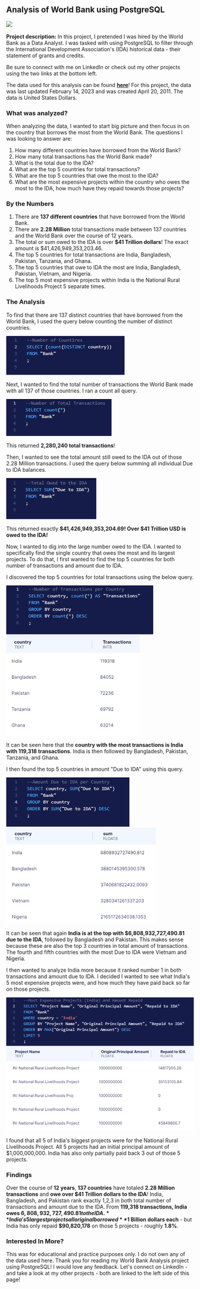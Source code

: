 ## Analysis of World Bank using PostgreSQL

<img src="images/world-bank-logo?raw=true"/>

**Project description:** In this project, I pretended I was hired by the World Bank as a Data Analyst. I was tasked with using PostgreSQL to filter through the International Development Association's (IDA) historical data - their statement of grants and credits.

Be sure to connect with me on LinkedIn or check out my other projects using the two links at the bottom left. 

The data used for this analysis can be found **[here](https://finances.worldbank.org/Loans-and-Credits/IDA-Statement-Of-Credits-and-Grants-Historical-Dat/tdwh-3krx)**! For this project, the data was last updated February 14, 2023 and was created April 20, 2011. The data is United States Dollars.


### What was analyzed?

When analyzing the data, I wanted to start big picture and then focus in on the country that borrows the most from the World Bank. The questions I was looking to answer are:
  1. How many different countries have borrowed from the World Bank?
  2. How many total transactions has the World Bank made?
  3. What is the total due to the IDA?
  4. What are the top 5 countries for total transactions?
  5. What are the top 5 countries that owe the most to the IDA?
  6. What are the most expensive projects within the country who owes the most to the IDA, how much have they repaid towards those projects?

### By the Numbers

  1. There are **137 different countries** that have borrowed from the World Bank.
  2. There are **2.28 Million** total transactions made between 137 countries and the World Bank over the course of 12 years.
  3. The total or sum owed to the IDA is over **$41 Trillion dollars**! The exact amount is $41,426,949,353,203.46.
  4. The top 5 countries for total transactions are India, Bangladesh, Pakistan, Tanzania, and Ghana.
  5. The top 5 countries that owe to IDA the most are India, Bangladesh, Pakistan, Vietnam, and Nigeria.
  6. The top 5 most expensive projects within India is the National Rural Livelihoods Project 5 separate times.

### The Analysis

To find that there are 137 distinct countries that have borrowed from the World Bank, I used the query below counting the number of distinct countries.

<img src="images/number of countires.PNG?raw=true"/>

Next, I wanted to find the total number of transactions the World Bank made with all 137 of those countries. I ran a count all query.

<img src="images/total transactions.PNG?raw=true"/>

This returned **2,280,240 total transactions**!

Then, I wanted to see the total amount still owed to the IDA out of those 2.28 Million transactions. I used the query below summing all individual Due to IDA balances.

<img src="images/total due to ida.PNG?raw=true"/>

This returned exactly **$41,426,949,353,204.69! Over $41 Trillion USD is owed to the IDA!**

Now, I wanted to dig into the large number owed to the IDA. I wanted to specifically find the single country that owes the most and its largest projects. To do that, I first wanted to find the top 5 countries for both number of transactions and amount due to IDA.

I discovered the top 5 countries for total transactions using the below query.

<img src="images/NUmber of Transacations by country SQL.PNG?raw=true"/>
<img src="images/NUmber of Transacations by country DATA.PNG?raw=true"/>

It can be seen here that the **country with the most transactions is India with 119,318 transactions**. India is then followed by Bangladesh, Pakistan, Tanzania, and Ghana.

I then found the top 5 countries in amount "Due to IDA" using this query.

<img src="images/amount due to IDA per country SQL.PNG?raw=true"/>
<img src="images/amount due to IDA per country DATA.PNG?raw=true"/>

It can be seen that again **India is at the top with $6,808,932,727,490.81 due to the IDA**, followed by Bangladesh and Pakistan. This makes sense because these are also the top 3 countries in total amount of transactions. The fourth and fifth countries with the most Due to IDA were Vietnam and Nigeria.

I then wanted to analyze India more because it ranked number 1 in both transactions and amount due to IDA. I decided I wanted to see what India's 5 most expensive projects were, and how much they have paid back so far on those projects.

<img src="images/India Most Expensive 5 Projects SQL.PNG?raw=true"/>
<img src="images/India Most Expensive 5 Projects DATA.PNG?raw=true"/>

I found that all 5 of India's biggest projects were for the National Rural Livelihoods Project. All 5 projects had an initial principal amount of $1,000,000,000. India has also only partially paid back 3 out of those 5 projects.

### Findings

Over the course of **12 years**, **137 countries** have totaled **2.28 Million transactions** and **owe over $41 Trillion dollars to the IDA**!
India, Bangladesh, and Pakistan rank exactly 1,2,3 in both total number of transactions and amount due to the IDA.
From **119,318 transactions, India owes $6,808,932,727,490.81 to the IDA.**
India's 5 largest projects all original borrowed **$1 Billion dollars each** - but India has only repaid **$90,820,178** on those 5 projects - roughly **1.8%**.

### Interested In More?

This was for educational and practice purposes only. I do not own any of the data used here.
Thank you for reading my World Bank Analysis project using PostgreSQL!
I would love any feedback.
Let's connect on LinkedIn - and take a look at my other projects - both are linked to the left side of this page!
